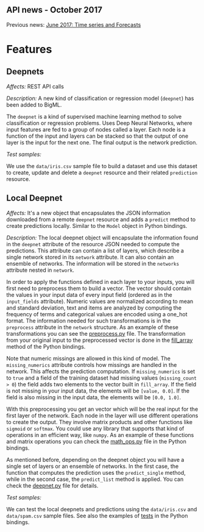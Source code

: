 ## API news - October 2017

Previous news: [June 2017: Time series and Forecasts](archive/news_201706.md)

Features
========

Deepnets
--------

*Affects:* REST API calls

*Description:* A new kind of classification or regression model
(`deepnet`) has been
added to BigML.

The `deepnet` is a kind of supervised machine learning method to solve
classification or regression problems. Uses Deep Neural Networks, where input
features are fed to a group of nodes called a layer. Each node is a function of
the input and layers can be stacked so that the output of one layer is the
input for the next one. The final output is the network prediction.


*Test samples:*

We use the `data/iris.csv` sample file
to build a dataset and use this
dataset to create, update and delete a `deepnet` resource and their related
`prediction` resource.

<a name="localDeepnet"></a>
Local Deepnet
-------------

*Affects:* It's a new object that encapsulates the JSON information downloaded
from a remote `deepnet` resource and adds a `predict` method
to create predictions locally. Similar to the `Model` object in Python
bindings.

*Description:* The local deepnet object will encapsulate the
information found in the `deepnet` attribute of the resource
JSON needed to compute the predictions. This attribute can contain a list of
layers, which describe a single network stored in its `network` attribute. It
can also contain an ensemble of networks. The information will be stored
in the `networks` attribute nested in `network`.

In order to apply the functions defined in each layer to your inputs, you will
first need to preprocess them to build a vector. The vector should contain the
values in your input data of every input field (ordered as in the
`input_fields` attribute). Numeric values are normalized according to
mean and standard deviation, text and items are analyzed by computing the
frequency of terms and categorical values are encoded using a one_hot format.
The information needed for such transformations is in the `preprocess`
attribute in the `network` structure. As an example of these transformations
you can see the [preprocess.py](https://github.com/bigmlcom/python/blob/master/bigml/laminar/preprocess.py) file. The transformation from your original input to the
preprocessed vector is done in the [fill_array](https://github.com/bigmlcom/python/blob/master/bigml/deepnet.py) method of the Python bindings.

Note that numeric missings are allowed in this kind of model. The
`missing_numerics` attribute controls how missings are handled in the
network. This affects the prediction computation. If `missing_numerics` is set
to `true` and a field of the training dataset had missing values
(`missing_count > 0`) the field adds
two elements to the vector built in `fill_array`. If the field is not missing
in your input data, the elements will be `[value, 0.0]`. If the field is
also missing in the input data, the elements will be `[0.0, 1.0]`.

With this preprocessing you get an vector which will be the
real input for the first layer of the network. Each node in the layer
will use different operations to create the output. They involve matrix
products and other functions like `sigmoid` or `softmax`. You could use any
library that supports that kind of operations in an efficient way, like
`numpy`. As an example of these functions and matrix operations you can check
the [math_ops.py](https://github.com/bigmlcom/python/blob/master/bigml/laminar/math_ops.py) file in the Python bindings.

As mentioned before, depending on the deepnet object you will have a single
set of layers or an ensemble of networks. In the first case, the function
that computes the prediction uses the `predict_single` method, while in the
second case, the `predict_list` method is applied. You can check the
[deepnet.py](https://github.com/bigmlcom/python/blob/master/bigml/deepnet.py)
file for details.

*Test samples:*

We can test the local deepnets and predictions using the `data/iris.csv` and
`data/spam.csv` sample files. See also the examples of
[tests](https://github.com/bigmlcom/python/blob/master/bigml/tests/test_36_compare_predictions.py)
in the Python bindings.
